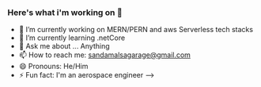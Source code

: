 ### Here's what i'm working on 👋

- 🔭 I’m currently working on MERN/PERN and aws Serverless tech stacks
- 🌱 I’m currently learning .netCore
- 💬 Ask me about ... Anything
- 📫 How to reach me: sandamalsagarage@gmail.com
- 😄 Pronouns: He/Him
- ⚡ Fun fact: I'm an aerospace engineer
-->
